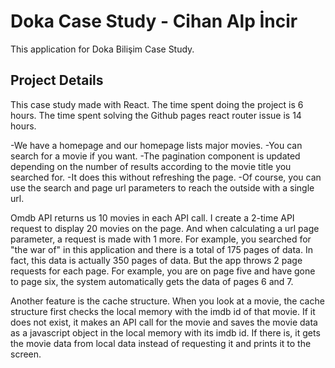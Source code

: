 # Doka Case Study - Cihan Alp İncir

This application for Doka Bilişim Case Study.

Project Details
------
This case study made with React.
The time spent doing the project is 6 hours.
The time spent solving the Github pages react router issue is 14 hours.

-We have a homepage and our homepage lists major movies.
-You can search for a movie if you want.
-The pagination component is updated depending on the number of results according to the movie title you searched for.
-It does this without refreshing the page.
-Of course, you can use the search and page url parameters to reach the outside with a single url.

Omdb API returns us 10 movies in each API call.
I create a 2-time API request to display 20 movies on the page.
And when calculating a url page parameter, a request is made with 1 more.
For example, you searched for "the war of" in this application and there is a total of 175 pages of data.
In fact, this data is actually 350 pages of data.
But the app throws 2 page requests for each page.
For example, you are on page five and have gone to page six, the system automatically gets the data of pages 6 and 7.

Another feature is the cache structure.
When you look at a movie, the cache structure first checks the local memory with the imdb id of that movie.
If it does not exist, it makes an API call for the movie and saves the movie data as a javascript object in the local memory with its imdb id.
If there is, it gets the movie data from local data instead of requesting it and prints it to the screen.
